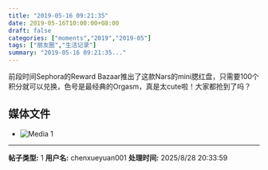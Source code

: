 ```yaml
---
title: "2019-05-16 09:21:35"
date: 2019-05-16T10:00:00+08:00
draft: false
categories: ["moments","2019","2019-05"]
tags: ["朋友圈","生活记录"]
summary: "2019-05-16 09:21:35..."
---
```


前段时间Sephora的Reward Bazaar推出了这款Nars的mini腮红盘，只需要100个积分就可以兑换，色号是最经典的Orgasm，真是太cute啦！大家都抢到了吗？

## 媒体文件

- ![Media 1](/Moments/photos/2019-05-16/201905160921350.jpg)

---

**帖子类型:** 1
**用户名:** chenxueyuan001
**处理时间:** 2025/8/28 20:33:59